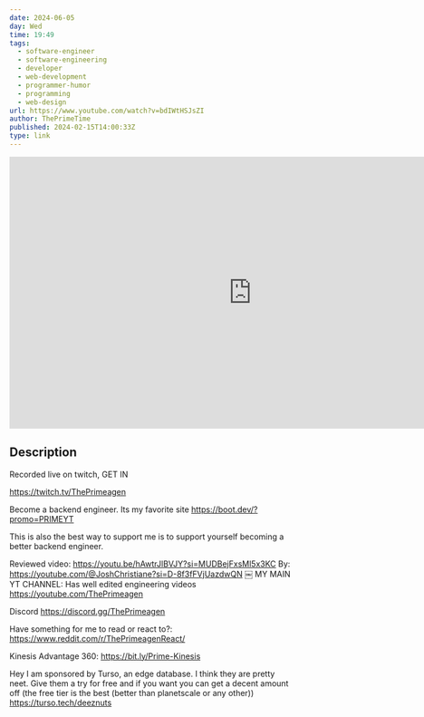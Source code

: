 ```yaml
---
date: 2024-06-05
day: Wed
time: 19:49
tags:
  - software-engineer
  - software-engineering
  - developer
  - web-development
  - programmer-humor
  - programming
  - web-design
url: https://www.youtube.com/watch?v=bdIWtHSJsZI
author: ThePrimeTime
published: 2024-02-15T14:00:33Z
type: link
---
```



<iframe width="854" height="480" src="https://www.youtube.com/embed/bdIWtHSJsZI" frameborder="0" allowfullscreen></iframe>

## Description
Recorded live on twitch, GET IN 

https://twitch.tv/ThePrimeagen

Become a backend engineer.  Its my favorite site
https://boot.dev/?promo=PRIMEYT

This is also the best way to support me is to support yourself becoming a better backend engineer.  

Reviewed video: https://youtu.be/hAwtrJlBVJY?si=MUDBejFxsMl5x3KC
By: https://youtube.com/@JoshChristiane?si=D-8f3fFVjUazdwQN
￼
MY MAIN YT CHANNEL: Has well edited engineering videos
https://youtube.com/ThePrimeagen

Discord
https://discord.gg/ThePrimeagen


Have something for me to read or react to?: https://www.reddit.com/r/ThePrimeagenReact/

Kinesis Advantage 360: https://bit.ly/Prime-Kinesis

Hey I am sponsored by Turso, an edge database.  I think they are pretty neet.  Give them a try for free and if you want you can get a decent amount off (the free tier is the best (better than planetscale or any other))
https://turso.tech/deeznuts